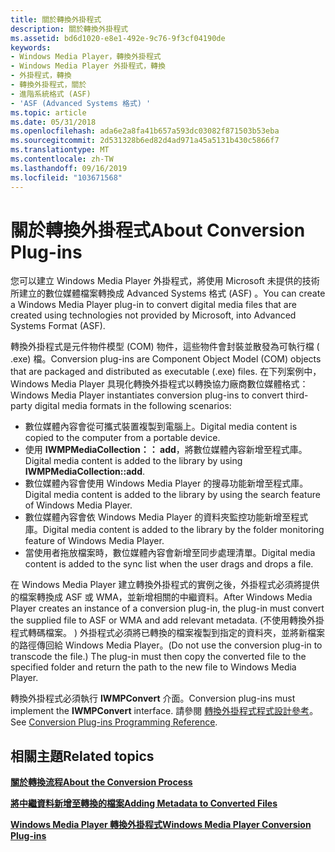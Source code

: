 ```yaml
---
title: 關於轉換外掛程式
description: 關於轉換外掛程式
ms.assetid: bd6d1020-e8e1-492e-9c76-9f3cf04190de
keywords:
- Windows Media Player，轉換外掛程式
- Windows Media Player 外掛程式，轉換
- 外掛程式，轉換
- 轉換外掛程式，關於
- 進階系統格式 (ASF)
- 'ASF (Advanced Systems 格式) '
ms.topic: article
ms.date: 05/31/2018
ms.openlocfilehash: ada6e2a8fa41b657a593dc03082f871503b53eba
ms.sourcegitcommit: 2d531328b6ed82d4ad971a45a5131b430c5866f7
ms.translationtype: MT
ms.contentlocale: zh-TW
ms.lasthandoff: 09/16/2019
ms.locfileid: "103671568"
---
```

# <a name="about-conversion-plug-ins"></a><span data-ttu-id="5c613-109">關於轉換外掛程式</span><span class="sxs-lookup"><span data-stu-id="5c613-109">About Conversion Plug-ins</span></span>

<span data-ttu-id="5c613-110">您可以建立 Windows Media Player 外掛程式，將使用 Microsoft 未提供的技術所建立的數位媒體檔案轉換成 Advanced Systems 格式 (ASF) 。</span><span class="sxs-lookup"><span data-stu-id="5c613-110">You can create a Windows Media Player plug-in to convert digital media files that are created using technologies not provided by Microsoft, into Advanced Systems Format (ASF).</span></span>

<span data-ttu-id="5c613-111">轉換外掛程式是元件物件模型 (COM) 物件，這些物件會封裝並散發為可執行檔 ( .exe) 檔。</span><span class="sxs-lookup"><span data-stu-id="5c613-111">Conversion plug-ins are Component Object Model (COM) objects that are packaged and distributed as executable (.exe) files.</span></span> <span data-ttu-id="5c613-112">在下列案例中，Windows Media Player 具現化轉換外掛程式以轉換協力廠商數位媒體格式：</span><span class="sxs-lookup"><span data-stu-id="5c613-112">Windows Media Player instantiates conversion plug-ins to convert third-party digital media formats in the following scenarios:</span></span>

-   <span data-ttu-id="5c613-113">數位媒體內容會從可攜式裝置複製到電腦上。</span><span class="sxs-lookup"><span data-stu-id="5c613-113">Digital media content is copied to the computer from a portable device.</span></span>
-   <span data-ttu-id="5c613-114">使用 **IWMPMediaCollection：： add**，將數位媒體內容新增至程式庫。</span><span class="sxs-lookup"><span data-stu-id="5c613-114">Digital media content is added to the library by using **IWMPMediaCollection::add**.</span></span>
-   <span data-ttu-id="5c613-115">數位媒體內容會使用 Windows Media Player 的搜尋功能新增至程式庫。</span><span class="sxs-lookup"><span data-stu-id="5c613-115">Digital media content is added to the library by using the search feature of Windows Media Player.</span></span>
-   <span data-ttu-id="5c613-116">數位媒體內容會依 Windows Media Player 的資料夾監控功能新增至程式庫。</span><span class="sxs-lookup"><span data-stu-id="5c613-116">Digital media content is added to the library by the folder monitoring feature of Windows Media Player.</span></span>
-   <span data-ttu-id="5c613-117">當使用者拖放檔案時，數位媒體內容會新增至同步處理清單。</span><span class="sxs-lookup"><span data-stu-id="5c613-117">Digital media content is added to the sync list when the user drags and drops a file.</span></span>

<span data-ttu-id="5c613-118">在 Windows Media Player 建立轉換外掛程式的實例之後，外掛程式必須將提供的檔案轉換成 ASF 或 WMA，並新增相關的中繼資料。</span><span class="sxs-lookup"><span data-stu-id="5c613-118">After Windows Media Player creates an instance of a conversion plug-in, the plug-in must convert the supplied file to ASF or WMA and add relevant metadata.</span></span> <span data-ttu-id="5c613-119"> (不使用轉換外掛程式轉碼檔案。 ) 外掛程式必須將已轉換的檔案複製到指定的資料夾，並將新檔案的路徑傳回給 Windows Media Player。</span><span class="sxs-lookup"><span data-stu-id="5c613-119">(Do not use the conversion plug-in to transcode the file.) The plug-in must then copy the converted file to the specified folder and return the path to the new file to Windows Media Player.</span></span>

<span data-ttu-id="5c613-120">轉換外掛程式必須執行 **IWMPConvert** 介面。</span><span class="sxs-lookup"><span data-stu-id="5c613-120">Conversion plug-ins must implement the **IWMPConvert** interface.</span></span> <span data-ttu-id="5c613-121">請參閱 [轉換外掛程式程式設計參考](conversion-plug-ins-programming-reference.md)。</span><span class="sxs-lookup"><span data-stu-id="5c613-121">See [Conversion Plug-ins Programming Reference](conversion-plug-ins-programming-reference.md).</span></span>

## <a name="related-topics"></a><span data-ttu-id="5c613-122">相關主題</span><span class="sxs-lookup"><span data-stu-id="5c613-122">Related topics</span></span>

<dl> <dt>

[<span data-ttu-id="5c613-123">**關於轉換流程**</span><span class="sxs-lookup"><span data-stu-id="5c613-123">**About the Conversion Process**</span></span>](about-the-conversion-process.md)
</dt> <dt>

[<span data-ttu-id="5c613-124">**將中繼資料新增至轉換的檔案**</span><span class="sxs-lookup"><span data-stu-id="5c613-124">**Adding Metadata to Converted Files**</span></span>](adding-metadata-to-converted-files.md)
</dt> <dt>

[<span data-ttu-id="5c613-125">**Windows Media Player 轉換外掛程式**</span><span class="sxs-lookup"><span data-stu-id="5c613-125">**Windows Media Player Conversion Plug-ins**</span></span>](windows-media-player-conversion-plug-ins.md)
</dt> </dl>

 

 




